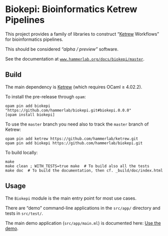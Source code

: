 Biokepi: Bioinformatics Ketrew Pipelines
========================================

This project provides a family of libraries to construct
“[Ketrew](https://github.com/hammerlab/ketrew/) Workflows” for
bioinformatics pipelines.

This should be considered *“alpha / preview”* software.

See the documentation at 
[`www.hammerlab.org/docs/biokepi/master`](http://www.hammerlab.org/docs/biokepi/master/index.html).

Build
-----

The main dependency is
[Ketrew](http://hammerlab.org/docs/ketrew/master/index.html) (which requires
OCaml ≥ 4.02.2).

To install the pre-release through `opam`:

    opam pin add biokepi "https://github.com/hammerlab/biokepi.git#biokepi.0.0.0"
    [opam install biokepi]

To use the `master` branch you need also to track the `master` branch of Ketrew:

    opam pin add ketrew https://github.com/hammerlab/ketrew.git
    opam pin add biokepi https://github.com/hammerlab/biokepi.git


To build locally:

    make
    make clean ; WITH_TESTS=true make  # To build also all the tests
    make doc  # To build the documentation, then cf. _build/doc/index.html

Usage
-----

The `Biokepi` module is the main entry point for most use cases.

There are “demo” command-line applications in the `src/app/` directory and
tests in `src/test/`.

The main demo application (`src/app/main.ml`) is documented here: [Use the
demo](src/doc/Use_the_demo.md).
